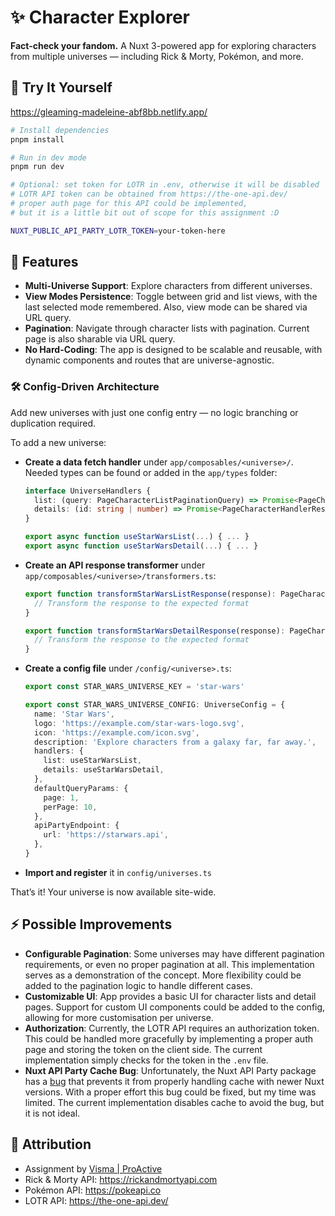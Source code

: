 # ✨ Character Explorer

**Fact-check your fandom.** A Nuxt 3-powered app for exploring characters from multiple universes — including Rick & Morty, Pokémon, and more.

## 💪 Try It Yourself

https://gleaming-madeleine-abf8bb.netlify.app/

```bash
# Install dependencies
pnpm install

# Run in dev mode
pnpm run dev

# Optional: set token for LOTR in .env, otherwise it will be disabled
# LOTR API token can be obtained from https://the-one-api.dev/
# proper auth page for this API could be implemented, 
# but it is a little bit out of scope for this assignment :D 

NUXT_PUBLIC_API_PARTY_LOTR_TOKEN=your-token-here
```

## 🚀 Features
- **Multi-Universe Support**: Explore characters from different universes.
- **View Modes Persistence**: Toggle between grid and list views, with the last selected mode remembered. Also, view mode can be shared via URL query.
- **Pagination**: Navigate through character lists with pagination. Current page is also sharable via URL query.
- **No Hard-Coding**: The app is designed to be scalable and reusable, with dynamic components and routes that are universe-agnostic.

### 🛠️ Config-Driven Architecture
Add new universes with just one config entry — no logic branching or duplication required.

To add a new universe:

- **Create a data fetch handler** under `app/composables/<universe>/`. Needed types can be found or added in the `app/types` folder:

  ```ts
  interface UniverseHandlers {
    list: (query: PageCharacterListPaginationQuery) => Promise<PageCharacterListHandlerResponse>
    details: (id: string | number) => Promise<PageCharacterHandlerResponse>
  }

  export async function useStarWarsList(...) { ... }
  export async function useStarWarsDetail(...) { ... }
  ```

- **Create an API response transformer** under `app/composables/<universe>/transformers.ts`:

  ```ts
  export function transformStarWarsListResponse(response): PageCharacterListHandlerResponse {
    // Transform the response to the expected format
  }

  export function transformStarWarsDetailResponse(response): PageCharacterHandlerResponse {
    // Transform the response to the expected format
  }
  ```

- **Create a config file** under `/config/<universe>.ts`:

  ```ts
  export const STAR_WARS_UNIVERSE_KEY = 'star-wars'

  export const STAR_WARS_UNIVERSE_CONFIG: UniverseConfig = {
    name: 'Star Wars',
    logo: 'https://example.com/star-wars-logo.svg',
    icon: 'https://example.com/icon.svg',
    description: 'Explore characters from a galaxy far, far away.',
    handlers: {
      list: useStarWarsList,
      details: useStarWarsDetail,
    },
    defaultQueryParams: {
      page: 1,
      perPage: 10,
    },
    apiPartyEndpoint: {
      url: 'https://starwars.api',
    },
  }
  ```

- **Import and register** it in `config/universes.ts`

That’s it! Your universe is now available site-wide.

## ⚡ Possible Improvements 
- **Configurable Pagination**: Some universes may have different pagination requirements, or even no proper pagination at all. This implementation serves as a demonstration of the concept. More flexibility could be added to the pagination logic to handle different cases.
- **Customizable UI**: App provides a basic UI for character lists and detail pages. Support for custom UI components could be added to the config, allowing for more customisation per universe.
- **Authorization**: Currently, the LOTR API requires an authorization token. This could be handled more gracefully by implementing a proper auth page and storing the token on the client side. The current implementation simply checks for the token in the `.env` file.
- **Nuxt API Party Cache Bug**: Unfortunately, the Nuxt API Party package has a [bug](https://github.com/johannschopplich/nuxt-api-party/issues/91) that prevents it from properly handling cache with newer Nuxt versions. With a proper effort this bug could be fixed, but my time was limited. The current implementation disables cache to avoid the bug, but it is not ideal.

## 🤝 Attribution

- Assignment by [Visma | ProActive](https://proactive-software.com/en/)
- Rick & Morty API: https://rickandmortyapi.com
- Pokémon API: https://pokeapi.co
- LOTR API: https://the-one-api.dev/
